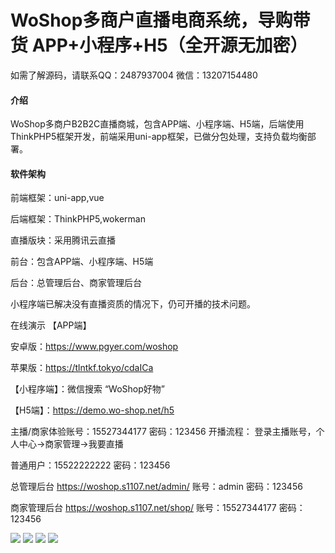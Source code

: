 # WoShop多商户直播电商系统，导购带货 APP+小程序+H5（全开源无加密）
 
如需了解源码，请联系QQ：2487937004  微信：13207154480

#### 介绍
WoShop多商户B2B2C直播商城，包含APP端、小程序端、H5端，后端使用ThinkPHP5框架开发，前端采用uni-app框架，已做分包处理，支持负载均衡部署。

#### 软件架构
前端框架：uni-app,vue

后端框架：ThinkPHP5,wokerman

直播版块：采用腾讯云直播

前台：包含APP端、小程序端、H5端

后台：总管理后台、商家管理后台

小程序端已解决没有直播资质的情况下，仍可开播的技术问题。

在线演示
【APP端】 

安卓版：https://www.pgyer.com/woshop

苹果版：https://tlntkf.tokyo/cdaICa

【小程序端】：微信搜索 “WoShop好物”

【H5端】：https://demo.wo-shop.net/h5

主播/商家体验账号：15527344177 密码：123456 开播流程： 登录主播账号，个人中心->商家管理->我要直播

普通用户：15522222222 密码：123456

总管理后台 https://woshop.s1107.net/admin/ 账号：admin 密码：123456

商家管理后台 https://woshop.s1107.net/shop/ 账号：15527344177 密码：123456

![](https://wosmart-1258844920.cos.ap-nanjing.myqcloud.com/readme/images/woshopPPT001.jpg)
![](https://wosmart-1258844920.cos.ap-nanjing.myqcloud.com/readme/images/woshopPPT002.jpg)
![](https://wosmart-1258844920.cos.ap-nanjing.myqcloud.com/readme/images/woshopPPT003.jpg)
![](https://wosmart-1258844920.cos.ap-nanjing.myqcloud.com/readme/images/woshopPPT004.jpg)


